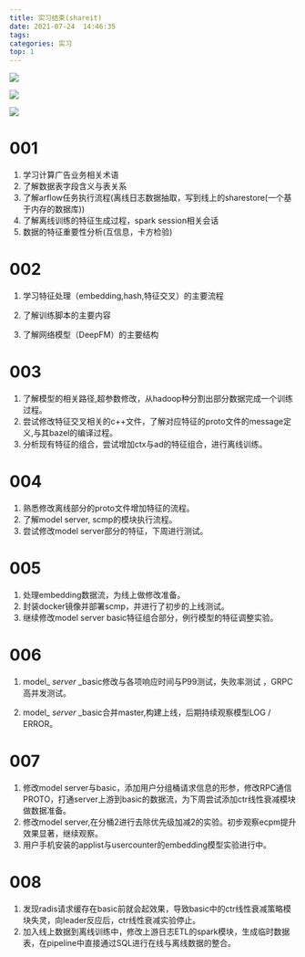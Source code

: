 ```yaml
---
title: 实习结束(shareit)
date: 2021-07-24  14:46:35
tags: 
categories: 实习
top: 1
---
```


![](https://gitee.com/z_saisai/ware_01/raw/master/doc_image/1.jpg)

<!-- more -->

![](https://gitee.com/z_saisai/ware_01/raw/master/doc_image/2.jpg)

![](https://gitee.com/z_saisai/ware_01/raw/master/doc_image/3.jpg)

# 001

1. 学习计算广告业务相关术语
2. 了解数据表字段含义与表关系
3. 了解arflow任务执行流程(离线日志数据抽取，写到线上的sharestore(一个基于内存的数据库))
4. 了解离线训练的特征生成过程，spark session相关会话
5. 数据的特征重要性分析(互信息，卡方检验)

# 002

1. 学习特征处理（embedding,hash,特征交叉）的主要流程

2. 了解训练脚本的主要内容
3. 了解网络模型（DeepFM）的主要结构

# 003

1. 了解模型的相关路径,超参数修改，从hadoop种分割出部分数据完成一个训练过程。
2. 尝试修改特征交叉相关的c++文件，了解对应特征的proto文件的message定义,与其bazel的编译过程。
3. 分析现有特征的组合，尝试增加ctx与ad的特征组合，进行离线训练。

# 004

1. 熟悉修改离线部分的proto文件增加特征的流程。
2. 了解model server, scmp的模块执行流程。
3. 尝试修改model server部分的特征，下周进行测试。

# 005

1. 处理embedding数据流，为线上做修改准备。
2. 封装docker镜像并部署scmp，并进行了初步的上线测试。
3. 继续修改model server basic特征组合部分，例行模型的特征调整实验。

# 006

1. model_ _server_ _basic修改与各项响应时间与P99测试，失败率测试 ，GRPC高并发测试。

2. model_ _server_ _basic合并master,构建上线，后期持续观察模型LOG / ERROR。

# 007

1. 修改model server与basic，添加用户分组桶请求信息的形参，修改RPC通信PROTO，打通server上游到basic的数据流，为下周尝试添加ctr线性衰减模块做数据准备。
2. 修改model server,在分桶2进行去除优先级加减2的实验。初步观察ecpm提升效果显著，继续观察。
3. 用户手机安装的applist与usercounter的embedding模型实验进行中。

# 008

1. 发现radis请求缓存在basic前就会起效果，导致basic中的ctr线性衰减策略模块失灵，向leader反应后，ctr线性衰减实验停止。
2. 加入线上数据到离线训练中，修改上游日志ETL的spark模块，生成临时数据表，在pipeline中直接通过SQL进行在线与离线数据的整合。